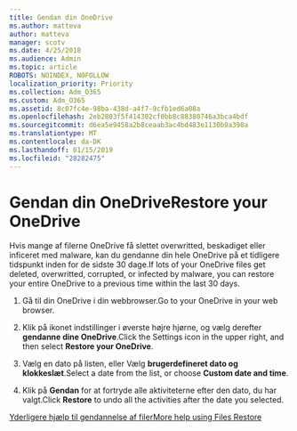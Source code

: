 ```yaml
---
title: Gendan din OneDrive
ms.author: matteva
author: matteva
manager: scotv
ms.date: 4/25/2018
ms.audience: Admin
ms.topic: article
ROBOTS: NOINDEX, NOFOLLOW
localization_priority: Priority
ms.collection: Adm_O365
ms.custom: Adm_O365
ms.assetid: 8c07fc4e-98ba-438d-a4f7-9cfb1ed6a08a
ms.openlocfilehash: 2eb2803f5f414302cf0bb8c88380746a3bca4bdf
ms.sourcegitcommit: d6ea5e9458a2b8ceaab3ac4bd483e1130b9a398a
ms.translationtype: MT
ms.contentlocale: da-DK
ms.lasthandoff: 01/15/2019
ms.locfileid: "28282475"
---
```

# <a name="restore-your-onedrive"></a><span data-ttu-id="b282c-102">Gendan din OneDrive</span><span class="sxs-lookup"><span data-stu-id="b282c-102">Restore your OneDrive</span></span>

<span data-ttu-id="b282c-103">Hvis mange af filerne OneDrive få slettet overwritted, beskadiget eller inficeret med malware, kan du gendanne din hele OneDrive på et tidligere tidspunkt inden for de sidste 30 dage.</span><span class="sxs-lookup"><span data-stu-id="b282c-103">If lots of your OneDrive files get deleted, overwritted, corrupted, or infected by malware, you can restore your entire OneDrive to a previous time within the last 30 days.</span></span>
  
1. <span data-ttu-id="b282c-104">Gå til din OneDrive i din webbrowser.</span><span class="sxs-lookup"><span data-stu-id="b282c-104">Go to your OneDrive in your web browser.</span></span>
    
2. <span data-ttu-id="b282c-105">Klik på ikonet indstillinger i øverste højre hjørne, og vælg derefter **gendanne dine OneDrive**.</span><span class="sxs-lookup"><span data-stu-id="b282c-105">Click the Settings icon in the upper right, and then select **Restore your OneDrive**.</span></span>
    
3. <span data-ttu-id="b282c-106">Vælg en dato på listen, eller Vælg **brugerdefineret dato og klokkeslæt**.</span><span class="sxs-lookup"><span data-stu-id="b282c-106">Select a date from the list, or choose **Custom date and time**.</span></span>
    
4. <span data-ttu-id="b282c-107">Klik på **Gendan** for at fortryde alle aktiviteterne efter den dato, du har valgt.</span><span class="sxs-lookup"><span data-stu-id="b282c-107">Click **Restore** to undo all the activities after the date you selected.</span></span> 
    
[<span data-ttu-id="b282c-108">Yderligere hjælp til gendannelse af filer</span><span class="sxs-lookup"><span data-stu-id="b282c-108">More help using Files Restore</span></span>](https://go.microsoft.com/fwlink/?linkid=872874)
  

